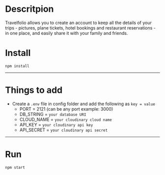 # Descritpion

Travelfolio allows you to create an account to keep all the details of your trips - pictures, plane tickets, hotel bookings and restaurant reservations - in one place, and easily share it with your family and friends.


# Install

`npm install`

---

# Things to add

- Create a `.env` file in config folder and add the following as `key = value`
  - PORT = 2121 (can be any port example: 3000)
  - DB_STRING = `your database URI`
  - CLOUD_NAME = `your cloudinary cloud name`
  - API_KEY = `your cloudinary api key`
  - API_SECRET = `your cloudinary api secret`

---

# Run

`npm start`
